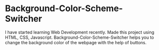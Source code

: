 # Background-Color-Scheme-Switcher

I have started learning Web Development recently. 
Made this project using HTML, CSS, Javascript.
Background-Color-Scheme-Switcher helps you to change the background color of the webpage with the help of buttons.
